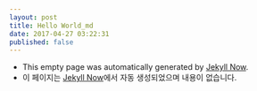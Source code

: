 ```yaml
---
layout: post
title: Hello World_md
date: 2017-04-27 03:22:31
published: false
---
```

- This empty page was automatically generated by [Jekyll Now](https://github.com/barryclark/jekyll-now). 
- 이 페이지는 [Jekyll Now](https://github.com/barryclark/jekyll-now)에서 자동 생성되었으며 내용이 없습니다.